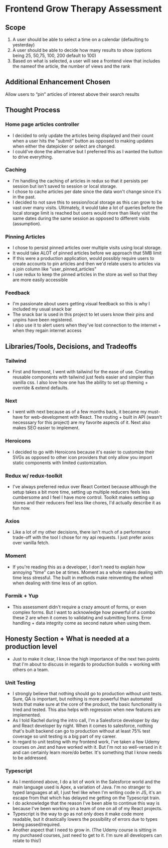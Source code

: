 # Frontend Grow Therapy Assessment

## Scope

1. A user should be able to select a time on a calendar (defaulting to yesterday)
2. A user should be able to decide how many results to show (options being 25, 50,75, 100, 200 default to 100)
3. Based on what is selected, a user will see a frontend view that includes the nameof the article, the number of views and the rank

## Additional Enhancement Chosen

Allow users to “pin” articles of interest above their search results

## Thought Process

### Home page articles controller

- I decided to only update the articles being displayed and their count when a user hits the "submit" button as opposed to making updates when either the datepicker or select are changed.
- I could've done the alternative but I preferred this as I wanted the button to drive everything.

### Caching

- I'm handling the caching of articles in redux so that it persists per session but isn't saved to session or local storage.
- I chose to cache articles per date since the data won't change since it's in the past.
- I decided to not save this to session/local storage as this can grow to be vast over many visits. Ultimately, it would take a lot of queries before the local storage limit is reached but users would more than likely visit the same dates during the same session as opposed to different visits (assumption).

### Pinning Articles

- I chose to persist pinned articles over multiple visits using local storage.
- It would take ALOT of pinned articles before we approach that 5MB limit
- If this were a production application, would possibly require users to create accounts to pin articles and then we'd relate users to articles via a join column like "user_pinned_articles"
- I use redux to keep the pinned articles in the store as well so that they are more easily accessible

### Feedback

- I'm passionate about users getting visual feedback so this is why I included my usual snack bar
- The snack bar is used in this project to let users know their pins and unpins have been registered.
- I also use it to alert users when they've lost connection to the internet + when they regain internet access

## Libraries/Tools, Decisions, and Tradeoffs

### Tailwind

- First and foremost, I went with tailwind for the ease of use. Creating reusable components with tailwind just feels easier and simpler than vanilla css. I also love how one has the ability to set up theming + override & extend defaults.

### Next

- I went with next because as of a few months back, it became my must-have for web-development with React. The routing + built in API (wasn't necesssary for this project) are my favorite aspects of it. Next also makes SEO easier to implement.

### Heroicons

- I decided to go with Heroicons because it's easier to customize their SVGs as opposed to other icon providers that only allow you import static components with limited customization.

### Redux w/ redux-toolkit

- I've always preferred redux over React Context because although the setup takes a bit more time, setting up multiple reducers feels less cumbersome and I feel I have more control. Toolkit makes setting up stores and their reducers feel less like chores, I'd actually describe it as fun now.

### Axios

- Like a lot of my other decisions, there isn't much of a performance trade-off with the tool I chose for my api requests. I just prefer axios over vanilla fetch.

### Moment

- If you're reading this as a developer, I don't need to explain how annoying "time" can be at times. Moment as a whole makes dealing with time less stressful. The built in methods make reinventing the wheel when dealing with time less of an option.

### Formik + Yup

- This assessment didn't require a crazy amount of forms, or even complex forms. But I want to acknowledge how powerful of a combo these 2 are when it comes to validating and submitting forms. Error handling + data integrity come as second nature when using them.

## Honesty Section + What is needed at a production level

- Just to make it clear, I know the high importance of the next two points that I'm about to discuss in regards to production builds + working with others on a team.

### Unit Testing

- I strongly believe that nothing should go to production without unit tests. Sure, QA is important, but nothing is more powerful than automated tests that make sure at the core of the product, the basic functionality is tried and tested. This also helps with regression when new features are implemented.
- As I told Rachel during the intro call, I'm a Salesforce developer by day and React developer by night. When it comes to salesforce, nothing that's built backend can go to production without at least 75% test coverage so unit testing is a big part of my career.
- In regard to unit testing with my frontend work, I've taken a few Udemy courses on Jest and have worked with it. But I'm not so well-versed in it and can certainly learn more/do better. It's something that I know needs to be addressed.

### Typescript

- As I mentioned above, I do a lot of work in the Salesforce world and the main language used is Apex, a variation of Java. I'm no stranger to typed languages at all, I just feel like when I'm writing code in JS, it's an escape from that which has delayed me getting on the Typescript train.
- I do acknowledge that the reason I've been able to continue this way is because I've been working on a team of one on all of my React projects.
- Typescript is the way to go as not only does it make code more readable, but it drastically lowers the possibility of errors due to types being passed/required.
- Another aspect that I need to grow in. (The Udemy course is sitting in my purchased courses, just need to get to it. I'm sure all developers can relate to this!)
